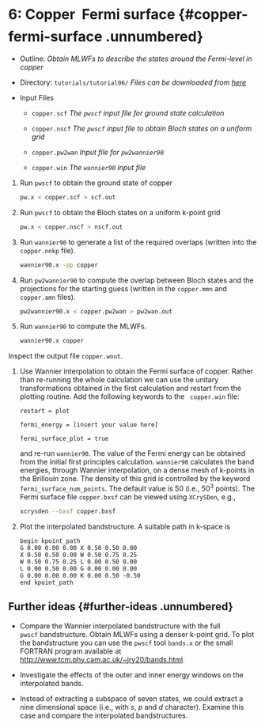 # 6: Copper &#151; Fermi surface {#copper-fermi-surface .unnumbered}

-   Outline: *Obtain MLWFs to describe the states around the Fermi-level
    in copper*

-   Directory: `tutorials/tutorial06/` *Files can be downloaded from 
    [here](https://github.com/wannier-developers/wannier90/tree/develop/tutorials/tutorial06)*

-   Input Files

    -    `copper.scf` *The `pwscf` input file for ground
        state calculation*

    -    `copper.nscf` *The `pwscf` input file to obtain
        Bloch states on a uniform grid*

    -    `copper.pw2wan` *Input file for `pw2wannier90`*

    -    `copper.win` *The `wannier90` input file*

1.  Run `pwscf` to obtain the ground state of copper

    ```bash title="Terminal"
    pw.x < copper.scf > scf.out
    ```

2.  Run `pwscf` to obtain the Bloch states on a uniform
    k-point grid

    ```bash title="Terminal"
    pw.x < copper.nscf > nscf.out
    ```

3.  Run `wannier90` to generate a list of the required overlaps (written
    into the `copper.nnkp` file).

    ```bash title="Terminal"
    wannier90.x -pp copper
    ```

4.  Run `pw2wannier90` to compute the overlap between Bloch states and
    the projections for the starting guess (written in the `copper.mmn`
    and `copper.amn` files).

    ```bash title="Terminal"
    pw2wannier90.x < copper.pw2wan > pw2wan.out
    ```

5.  Run `wannier90` to compute the MLWFs.

    ```bash title="Terminal"
    wannier90.x copper
    ```

Inspect the output file `copper.wout`.

1.  Use Wannier interpolation to obtain the Fermi surface of copper.
    Rather than re-running the whole calculation we can use the unitary
    transformations obtained in the first calculation and restart from
    the plotting routine. Add the following keywords to the
    ` copper.win` file:

    ```vi title="Input file"
    restart = plot
    
    fermi_energy = [insert your value here]
    
    fermi_surface_plot = true
    ```

    and re-run `wannier90`. The value of the Fermi energy can be
    obtained from the initial first principles calculation.
    `wannier90` calculates the band energies, through Wannier
    interpolation, on a dense mesh of k-points in the Brillouin zone.
    The density of this grid is controlled by the keyword
    `fermi_surface_num_points`. The default value is 50 (i.e., 50$^3$
    points). The Fermi surface file `copper.bxsf` can be viewed using
    `XCrySDen`, e.g.,
    
    ```bash title="Terminal"
    xcrysden --bxsf copper.bxsf
    ```

2.  Plot the interpolated bandstructure. A suitable path in k-space is

    ```vi title="Input file"
    begin kpoint_path
    G 0.00 0.00 0.00 X 0.50 0.50 0.00
    X 0.50 0.50 0.00 W 0.50 0.75 0.25
    W 0.50 0.75 0.25 L 0.00 0.50 0.00
    L 0.00 0.50 0.00 G 0.00 0.00 0.00
    G 0.00 0.00 0.00 K 0.00 0.50 -0.50
    end kpoint_path
    ```

## Further ideas {#further-ideas .unnumbered}

-   Compare the Wannier interpolated bandstructure with the full
    `pwscf` bandstructure. Obtain MLWFs using a denser
    k-point grid. To plot the bandstructure you can use the
    `pwscf` tool `bands.x` or the small FORTRAN program
    available at <http://www.tcm.phy.cam.ac.uk/~jry20/bands.html>.

-   Investigate the effects of the outer and inner energy windows on the
    interpolated bands.

-   Instead of extracting a subspace of seven states, we could extract a
    nine dimensional space (i.e., with $s$, $p$ and $d$ character).
    Examine this case and compare the interpolated bandstructures.
